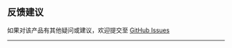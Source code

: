 ## 反馈建议

如果对该产品有其他疑问或建议，欢迎提交至 [GitHub Issues](https://github.com/MiniKnife/www.easy.sh/issues)


---